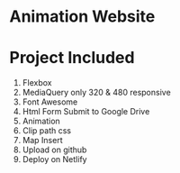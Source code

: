 # Animation Website 
# Project Included
1) Flexbox
2) MediaQuery only 320 & 480 responsive
3) Font Awesome
4) Html Form Submit to Google Drive
5) Animation
6) Clip path css
7) Map Insert
8) Upload on github
9) Deploy on Netlify 
